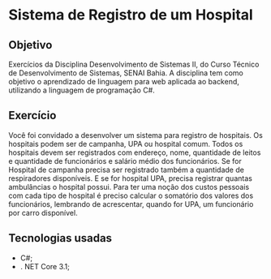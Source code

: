 # Sistema de Registro de um Hospital

## Objetivo

Exercícios da Disciplina Desenvolvimento de Sistemas II, do Curso Técnico de Desenvolvimento de Sistemas, SENAI Bahia. A disciplina tem como objetivo o aprendizado de linguagem para web aplicada ao backend, utilizando a linguagem de programação C#.

## Exercício

Você foi convidado a desenvolver um sistema para registro de hospitais. Os hospitais podem ser de campanha, UPA ou hospital comum. Todos os hospitais devem ser registrados com endereço, nome, quantidade de leitos e quantidade de funcionários e salário médio dos funcionários. Se for Hospital de campanha precisa ser registrado também a quantidade de respiradores disponíveis. E se for hospital UPA, precisa registrar quantas ambulâncias o hospital possui. Para ter uma noção dos custos pessoais com cada tipo de hospital é preciso calcular o somatório dos valores dos funcionários, lembrando de acrescentar, quando for UPA, um funcionário por carro disponível.

## Tecnologias usadas

*   C#; 
*   . NET Core 3.1; 
